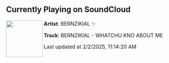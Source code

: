 ## Currently Playing on SoundCloud

[<img align="left" width="100" src="https://i1.sndcdn.com/artworks-hdw2k3uKkzphay9J-Jqxb8Q-t500x500.jpg">](https://soundcloud.com/bernzikial/bernzikial-whatchu-kno-about-me)

**Artist**: BERNZIKIAL ✨ 

**Track**: BERNZIKIAL - WHATCHU KNO ABOUT ME

Last updated at 2/2/2025, 11:14:20 AM
